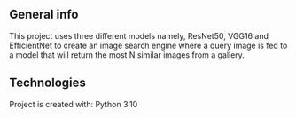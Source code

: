 ## General info
This project uses three different models namely, ResNet50, VGG16 and EfficientNet to create an image search engine where a query image is fed to a model that will return the most N similar images from a gallery.
## Technologies
Project is created with:
Python 3.10
